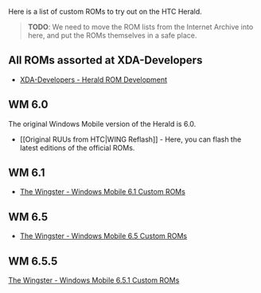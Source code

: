 Here is a list of custom ROMs to try out on the HTC Herald.

> **TODO**: We need to move the ROM lists from the Internet Archive into here, and put the ROMs themselves in a safe place.

## All ROMs assorted at XDA-Developers

* [XDA-Developers - Herald ROM Development](http://forum.xda-developers.com/forumdisplay.php?f=349)

## WM 6.0

The original Windows Mobile version of the Herald is 6.0.

* [[Original RUUs from HTC|WING Reflash]] - Here, you can flash the latest editions of the official ROMs.

## WM 6.1

* [The Wingster - Windows Mobile 6.1 Custom ROMs](http://web.archive.org/web/20100918163517/http://thewingster.com/wm61.aspx)

## WM 6.5

* [The Wingster - Windows Mobile 6.5 Custom ROMs](http://web.archive.org/web/20100918104924/http://thewingster.com/wm65.aspx)

## WM 6.5.5

[The Wingster - Windows Mobile 6.5.1 Custom ROMs](http://web.archive.org/web/20100918124051/http://thewingster.com/wm651.aspx)
